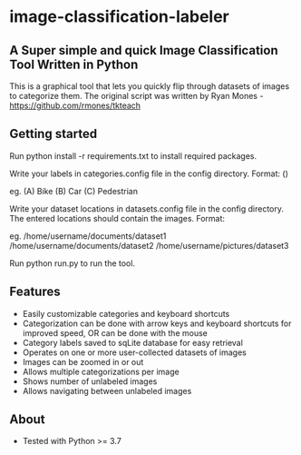 # image-classification-labeler
A Super simple and quick Image Classification Tool Written in Python
-------------------------------------------------------------

This is a graphical tool that lets you quickly flip through datasets of images to categorize them.
The original script was written by Ryan Mones - https://github.com/rmones/tkteach


Getting started
----------
Run python install -r requirements.txt to install required packages.

Write your labels in categories.config file in the config directory.
Format:
(<key-shortcut>) <label-name>

eg.
(A) Bike
(B) Car
(C) Pedestrian


Write your dataset locations in datasets.config file in the config directory. The entered locations should contain the images.
Format:
<dataset-location>

eg.
/home/username/documents/dataset1
/home/username/documents/dataset2
/home/username/pictures/dataset3


Run python run.py to run the tool.


Features
----------

- Easily customizable categories and keyboard shortcuts
- Categorization can be done with arrow keys and keyboard shortcuts for improved speed, OR can be done with the mouse
- Category labels saved to sqLite database for easy retrieval
- Operates on one or more user-collected datasets of images
- Images can be zoomed in or out
- Allows multiple categorizations per image
- Shows number of unlabeled images
- Allows navigating between unlabeled images


About
-----------

- Tested with Python >= 3.7